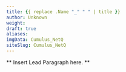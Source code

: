 ```yaml
---
title: {{ replace .Name "_" " " | title }}
author: Unknown
weight:
draft: true
aliases:
imgData: Cumulus_NetQ
siteSlug: Cumulus_NetQ
---
```

** Insert Lead Paragraph here. **
